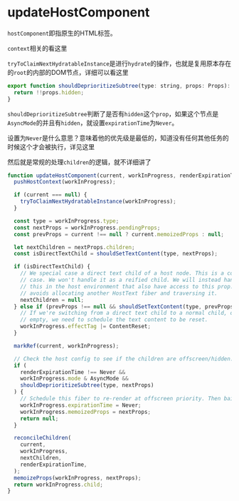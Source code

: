 # updateHostComponent

`hostComponent`即指原生的HTML标签。

`context`相关的看这里

`tryToClaimNextHydratableInstance`是进行`hydrate`的操作，也就是复用原本存在的`root`的内部的DOM节点，详细可以看这里

```js
export function shouldDeprioritizeSubtree(type: string, props: Props): boolean {
  return !!props.hidden;
}
```

`shouldDeprioritizeSubtree`判断了是否有`hidden`这个`prop`，如果这个节点是`AsyncMode`的并且有`hidden`，就设置`expirationTime`为`Never`。

设置为`Never`是什么意思？意味着他的优先级是最低的，知道没有任何其他任务的时候这个才会被执行，详见这里

然后就是常规的处理`children`的逻辑，就不详细讲了

```js
function updateHostComponent(current, workInProgress, renderExpirationTime) {
  pushHostContext(workInProgress);

  if (current === null) {
    tryToClaimNextHydratableInstance(workInProgress);
  }

  const type = workInProgress.type;
  const nextProps = workInProgress.pendingProps;
  const prevProps = current !== null ? current.memoizedProps : null;

  let nextChildren = nextProps.children;
  const isDirectTextChild = shouldSetTextContent(type, nextProps);

  if (isDirectTextChild) {
    // We special case a direct text child of a host node. This is a common
    // case. We won't handle it as a reified child. We will instead handle
    // this in the host environment that also have access to this prop. That
    // avoids allocating another HostText fiber and traversing it.
    nextChildren = null;
  } else if (prevProps !== null && shouldSetTextContent(type, prevProps)) {
    // If we're switching from a direct text child to a normal child, or to
    // empty, we need to schedule the text content to be reset.
    workInProgress.effectTag |= ContentReset;
  }

  markRef(current, workInProgress);

  // Check the host config to see if the children are offscreen/hidden.
  if (
    renderExpirationTime !== Never &&
    workInProgress.mode & AsyncMode &&
    shouldDeprioritizeSubtree(type, nextProps)
  ) {
    // Schedule this fiber to re-render at offscreen priority. Then bailout.
    workInProgress.expirationTime = Never;
    workInProgress.memoizedProps = nextProps;
    return null;
  }

  reconcileChildren(
    current,
    workInProgress,
    nextChildren,
    renderExpirationTime,
  );
  memoizeProps(workInProgress, nextProps);
  return workInProgress.child;
}
```